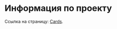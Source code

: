 # Информация по проекту

Ссылка на страницу: [Cards](https://artyomzolotykh.github.io/homeworks-composition-cards/index.html).